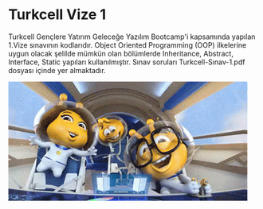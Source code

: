 # Turkcell Vize 1

Turkcell Gençlere Yatırım Geleceğe Yazılım Bootcamp'i kapsamında yapılan 1.Vize sınavının kodlarıdır. Object Oriented Programming (OOP) ilkelerine uygun olacak şelilde mümkün olan bölümlerde Inheritance, Abstract, Interface, Static yapıları kullanılmıştır. Sınav soruları Turkcell-Sınav-1.pdf dosyası içinde yer almaktadır.

![Turkcell Emocan](https://github.com/orhanucr/Turkcell-Vize-1/raw/main/assets/turkcell-emocan.gif)
